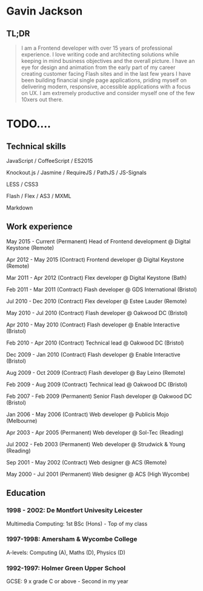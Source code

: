 # Gavin Jackson
 
## TL;DR

> I am a Frontend developer with over 15 years of professional experience. I love writing code and architecting solutions while keeping in mind business objectives and the overall picture.  I have an eye for design and animation from the early part of my career creating customer facing Flash sites and in the last few years I have been building financial single page applications, priding myself on delivering modern, responsive, accessible applications with a focus on UX.  I am extremely productive and consider myself one of the few 10xers out there.

# TODO....

## Technical skills

JavaScript / CoffeeScript / ES2015

Knockout.js / Jasmine / RequireJS / PathJS / JS-Signals

LESS / CSS3

Flash / Flex / AS3 / MXML

Markdown

## Work experience

May 2015 - Current (Permanent)
Head of Frontend development @ Digital Keystone (Remote)

Apr 2012 - May 2015 (Contract)
Frontend developer @ Digital Keystone (Remote)

Mar 2011 - Apr 2012 (Contract)
Flex developer @ Digital Keystone (Bath)

Feb 2011 - Mar 2011 (Contract)
Flash developer @ GDS International (Bristol)

Jul 2010 - Dec 2010 (Contract)
Flex developer @ Estee Lauder (Remote)

May 2010 - Jul 2010 (Contract)
Flash developer @ Oakwood DC (Bristol)

Apr 2010 - May 2010 (Contract)
Flash developer @ Enable Interactive (Bristol)

Feb 2010 - Apr 2010 (Contract)
Technical lead @ Oakwood DC (Bristol)

Dec 2009 - Jan 2010 (Contract)
Flash developer @ Enable Interactive (Bristol)

Aug 2009 - Oct 2009 (Contract)
Flash developer @ Bay Leino (Remote)

Feb 2009 - Aug 2009 (Contract)
Technical lead @ Oakwood DC (Bristol)

Feb 2007 - Feb 2009 (Permanent)
Senior Flash developer @ Oakwood DC (Bristol)

Jan 2006 - May 2006 (Contract)
Web developer @ Publicis Mojo (Melbourne)

Apr 2003 - Apr 2005 (Permanent)
Web developer @ Sol-Tec (Reading)

Jul 2002 - Feb 2003 (Permanent)
Web developer @ Strudwick & Young (Reading)

Sep 2001 - May 2002 (Contract)
Web designer @ ACS (Remote)

May 2000 - Jul 2001 (Permanent)
Web designer @ ACS (High Wycombe)

## Education

### 1998 - 2002: De Montfort Univesity Leicester

Multimedia Computing: 1st BSc (Hons) - Top of my class

### 1997-1998: Amersham & Wycombe College

A-levels: Computing (A), Maths (D), Physics (D)

### 1992-1997: Holmer Green Upper School

GCSE: 9 x grade C or above - Second in my year


